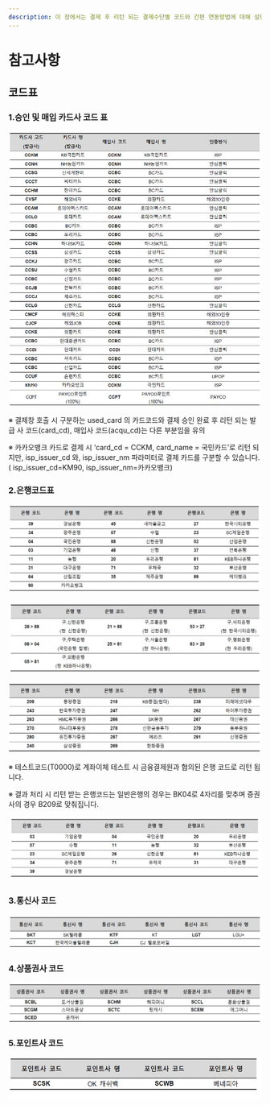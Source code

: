 ```yaml
---
description: 이 장에서는 결제 후 리턴 되는 결제수단별 코드와 간편 연동방법에 대해 설명합니다.
---
```


# 참고사항

## 코드표

### 1.승인 및 매입 카드사 코드 표

![](.gitbook/assets/card_cd_list.jpg)

※ 결제창 호출 시 구분하는 used\_card 의 카드코드와 결제 승인 완료 후 리턴 되는 발급 사 코드\(card\_cd\), 매입사 코드\(acqu\_cd\)는 다른 부분임을 유의

※ 카카오뱅크 카드로 결제 시 ‘card\_cd = CCKM, card\_name = 국민카드’로 리턴 되지만, isp\_issuer\_cd 와, isp\_issuer\_nm 파라미터로 결제 카드를 구분할 수 있습니다. \( isp\_issuer\_cd=KM90, isp\_issuer\_nm=카카오뱅크\)

### 2.은행코드표

![](.gitbook/assets/bank_cd.jpg)

![\[&#xC778;&#xC218; &#xD569;&#xBCD1;&#xB41C; &#xAD6C; &#xC740;&#xD589; &#xCF54;&#xB4DC; &#xD45C;\]](.gitbook/assets/bank_cd1.jpg)

![\[&#xC99D;&#xAD8C;&#xC0AC; &#xC740;&#xD589;&#xCF54;&#xB4DC;\]](.gitbook/assets/bank_cd2.jpg)

※ 테스트코드\(T0000\)로 계좌이체 테스트 시 금융결제원과 협의된 은행 코드로 리턴 됩니다. 

※ 결과 처리 시 리턴 받는 은행코드는 일반은행의 경우는 BK04로 4자리를 맞추며 증권사의 경우 B209로 맞춰집니다.

![\[&#xAC00;&#xC0C1;&#xACC4;&#xC88C; &#xCC44;&#xBC88; &#xC2DC; &#xC0AC;&#xC6A9; &#xAC00;&#xB2A5;&#xD55C; &#xC740;&#xD589;&#xCF54;&#xB4DC;\]](.gitbook/assets/bank_cd3.jpg)

### 3.통신사 코드

![](.gitbook/assets/mob_cd.jpg)

### 4.상품권사 코드

![](.gitbook/assets/sc_cd.jpg)

### 5.포인트사 코드

![](.gitbook/assets/pt_cd.jpg)

